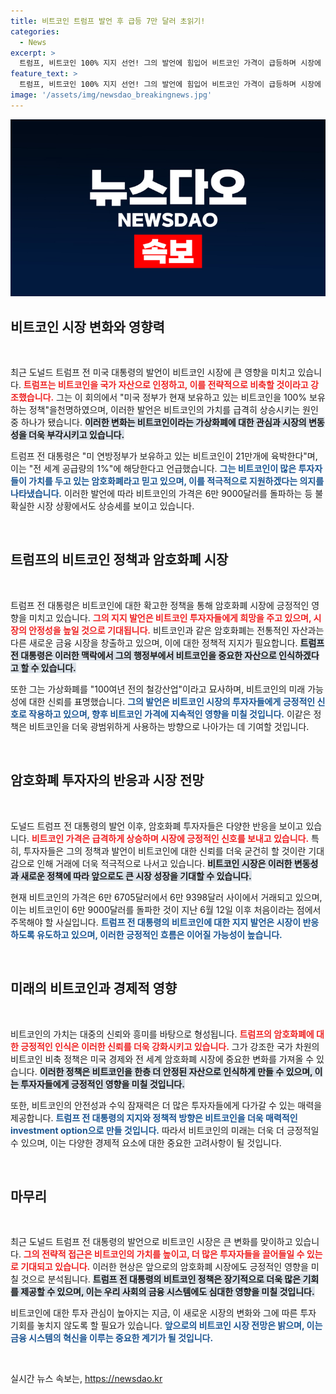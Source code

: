 ```yaml
---
title: 비트코인 트럼프 발언 후 급등 7만 달러 초읽기!
categories:
  - News
excerpt: >
  트럼프, 비트코인 100% 지지 선언! 그의 발언에 힘입어 비트코인 가격이 급등하며 시장에 큰 파장을 일으켰다. 그가 말하는 전략적 비트코인 비축의 진짜 의미는? 클릭해 확인하세요!
feature_text: >
  트럼프, 비트코인 100% 지지 선언! 그의 발언에 힘입어 비트코인 가격이 급등하며 시장에 큰 파장을 일으켰다. 그가 말하는 전략적 비트코인 비축의 진짜 의미는? 클릭해 확인하세요!
image: '/assets/img/newsdao_breakingnews.jpg'
---
```


<p><img src="/assets/img/newsdao_breakingnews.jpg" alt="cryptoinkorea 속보" /></p>

<h2 data-ke-size="size26">비트코인 시장 변화와 영향력</h2>

<p data-ke-size="size16">&nbsp;</p>

<p>최근 도널드 트럼프 전 미국 대통령의 발언이 비트코인 시장에 큰 영향을 미치고 있습니다. <b><span style="color: #ee2323;">트럼프는 비트코인을 국가 자산으로 인정하고, 이를 전략적으로 비축할 것이라고 강조했습니다.</span></b> 그는 이 회의에서 "미국 정부가 현재 보유하고 있는 비트코인을 100% 보유하는 정책"을천명하였으며, 이러한 발언은 비트코인의 가치를 급격히 상승시키는 원인 중 하나가 됐습니다. <b><span style="background-color: #21538527;">이러한 변화는 비트코인이라는 가상화폐에 대한 관심과 시장의 변동성을 더욱 부각시키고 있습니다.</span></b> </p>

<p>트럼프 전 대통령은 "미 연방정부가 보유하고 있는 비트코인이 21만개에 육박한다"며, 이는 "전 세계 공급량의 1%"에 해당한다고 언급했습니다. <b><span style="color: #1a5490;">그는 비트코인이 많은 투자자들이 가치를 두고 있는 암호화폐라고 믿고 있으며, 이를 적극적으로 지원하겠다는 의지를 나타냈습니다.</span></b> 이러한 발언에 따라 비트코인의 가격은 6만 9000달러를 돌파하는 등 불확실한 시장 상황에서도 상승세를 보이고 있습니다. </p>

<p data-ke-size="size16">&nbsp;</p>

<h2 data-ke-size="size26">트럼프의 비트코인 정책과 암호화폐 시장</h2>

<p data-ke-size="size16">&nbsp;</p>

<p>트럼프 전 대통령은 비트코인에 대한 확고한 정책을 통해 암호화폐 시장에 긍정적인 영향을 미치고 있습니다. <b><span style="color: #ee2323;">그의 지지 발언은 비트코인 투자자들에게 희망을 주고 있으며, 시장의 안정성을 높일 것으로 기대됩니다.</span></b> 비트코인과 같은 암호화폐는 전통적인 자산과는 다른 새로운 금융 시장을 창출하고 있으며, 이에 대한 정책적 지지가 필요합니다. <b><span style="background-color: #21538527;">트럼프 전 대통령은 이러한 맥락에서 그의 행정부에서 비트코인을 중요한 자산으로 인식하겠다고 할 수 있습니다.</span></b></p>

<p>또한 그는 가상화폐를 "100여년 전의 철강산업"이라고 묘사하며, 비트코인의 미래 가능성에 대한 신뢰를 표명했습니다. <b><span style="color: #1a5490;">그의 발언은 비트코인 시장의 투자자들에게 긍정적인 신호로 작용하고 있으며, 향후 비트코인 가격에 지속적인 영향을 미칠 것입니다.</span></b> 이같은 정책은 비트코인을 더욱 광범위하게 사용하는 방향으로 나아가는 데 기여할 것입니다.</p>

<p data-ke-size="size16">&nbsp;</p>

<h2 data-ke-size="size26">암호화폐 투자자의 반응과 시장 전망</h2>

<p data-ke-size="size16">&nbsp;</p>

<p>도널드 트럼프 전 대통령의 발언 이후, 암호화폐 투자자들은 다양한 반응을 보이고 있습니다. <b><span style="color: #ee2323;">비트코인 가격은 급격하게 상승하며 시장에 긍정적인 신호를 보내고 있습니다.</span></b> 특히, 투자자들은 그의 정책과 발언이 비트코인에 대한 신뢰를 더욱 굳건히 할 것이란 기대감으로 인해 거래에 더욱 적극적으로 나서고 있습니다. <b><span style="background-color: #21538527;">비트코인 시장은 이러한 변동성과 새로운 정책에 따라 앞으로도 큰 시장 성장을 기대할 수 있습니다.</span></b></p>

<p>현재 비트코인의 가격은 6만 6705달러에서 6만 9398달러 사이에서 거래되고 있으며, 이는 비트코인이 6만 9000달러를 돌파한 것이 지난 6월 12일 이후 처음이라는 점에서 주목해야 할 사실입니다. <b><span style="color: #1a5490;">트럼프 전 대통령의 비트코인에 대한 지지 발언은 시장이 반응하도록 유도하고 있으며, 이러한 긍정적인 흐름은 이어질 가능성이 높습니다.</span></b> </p>

<p data-ke-size="size16">&nbsp;</p>

<h2 data-ke-size="size26">미래의 비트코인과 경제적 영향</h2>

<p data-ke-size="size16">&nbsp;</p>

<p>비트코인의 가치는 대중의 신뢰와 흥미를 바탕으로 형성됩니다. <b><span style="color: #ee2323;">트럼프의 암호화폐에 대한 긍정적인 인식은 이러한 신뢰를 더욱 강화시키고 있습니다.</span></b> 그가 강조한 국가 차원의 비트코인 비축 정책은 미국 경제와 전 세계 암호화폐 시장에 중요한 변화를 가져올 수 있습니다. <b><span style="background-color: #21538527;">이러한 정책은 비트코인을 한층 더 안정된 자산으로 인식하게 만들 수 있으며, 이는 투자자들에게 긍정적인 영향을 미칠 것입니다.</span></b></p>

<p>또한, 비트코인의 안전성과 수익 잠재력은 더 많은 투자자들에게 다가갈 수 있는 매력을 제공합니다. <b><span style="color: #1a5490;">트럼프 전 대통령의 지지와 정책적 방향은 비트코인을 더욱 매력적인 investment option으로 만들 것입니다.</span></b> 따라서 비트코인의 미래는 더욱 더 긍정적일 수 있으며, 이는 다양한 경제적 요소에 대한 중요한 고려사항이 될 것입니다.</p>

<p data-ke-size="size16">&nbsp;</p>

<h2 data-ke-size="size26">마무리</h2>

<p data-ke-size="size16">&nbsp;</p>

<p>최근 도널드 트럼프 전 대통령의 발언으로 비트코인 시장은 큰 변화를 맞이하고 있습니다. <b><span style="color: #ee2323;">그의 전략적 접근은 비트코인의 가치를 높이고, 더 많은 투자자들을 끌어들일 수 있는로 기대되고 있습니다.</span></b> 이러한 현상은 앞으로의 암호화폐 시장에도 긍정적인 영향을 미칠 것으로 분석됩니다. <b><span style="background-color: #21538527;">트럼프 전 대통령의 비트코인 정책은 장기적으로 더욱 많은 기회를 제공할 수 있으며, 이는 우리 사회의 금융 시스템에도 심대한 영향을 미칠 것입니다.</span></b> </p>

<p>비트코인에 대한 투자 관심이 높아지는 지금, 이 새로운 시장의 변화와 그에 따른 투자 기회를 놓치지 않도록 할 필요가 있습니다. <b><span style="color: #1a5490;">앞으로의 비트코인 시장 전망은 밝으며, 이는 금융 시스템의 혁신을 이루는 중요한 계기가 될 것입니다.</span></b> </p>

<p data-ke-size="size16">&nbsp;</p>
실시간 뉴스 속보는, <a href="https://newsdao.kr" rel="dofollow">https://newsdao.kr</a>



